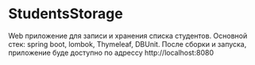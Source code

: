 # StudentsStorage
Web приложение для записи и хранения списка студентов.
Основной стек: spring boot, lombok, Thymeleaf, DBUnit.
После сборки и запуска, приложение буде  доступно по адрессу http://localhost:8080
